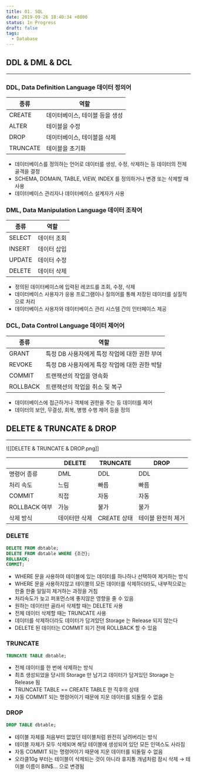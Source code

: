 ```yaml
---
title: 01. SQL
date: 2019-09-26 18:40:34 +0800
status: In Progress
draft: false
tags:
  - Database
---
```

## DDL & DML & DCL
---
### DDL, Data Definition Language 데이터 정의어

| 종류       | 역할                |
| -------- | ----------------- |
| CREATE   | 데이터베이스, 테이블 등을 생성 |
| ALTER    | 테이블을 수정           |
| DROP     | 데이터베이스, 테이블을 삭제   |
| TRUNCATE | 테이블을 초기화          |
- 데이터베이스를 정의하는 언어로 데이터를 생성, 수정, 삭제하는 등 데이터의 전체 골격을 결정
- SCHEMA, DOMAIN, TABLE, VIEW, INDEX 를 정의하거나 변경 또는 삭제할 때 사용
- 데이터베이스 관리자나 데이터베이스 설계자가 사용

### DML, Data Manipulation Language 데이터 조작어

| 종류 | 역할 |
| --- | --- |
| SELECT | 데이터 조회 |
| INSERT | 데이터 삽입 |
| UPDATE | 데이터 수정 |
| DELETE | 데이터 삭제 |
- 정의된 데이터베이스에 입력된 레코드를 조회, 수정, 삭제
- 데이터베이스 사용자가 응용 프로그램이나 질의어를 통해 저장된 데이터를 실질적으로 처리
- 데이터베이스 사용자와 데이터베이스 관리 시스템 간의 인터페이스 제공

### DCL, Data Control Language 데이터 제어어

| 종류 | 역할 |
| --- | --- |
| GRANT | 특정 DB 사용자에게 특정 작업에 대한 권한 부여 |
| REVOKE | 특정 DB 사용자에게 특장 작업에 대한 권한 박탈 |
| COMMIT | 트랜잭션의 작업을 영속화 |
| ROLLBACK | 트랜잭션의 작업을 취소 및 복구 |
- 데이터베이스에 접근하거나 객체에 권한을 주는 등 데이터를 제어
- 데이터의 보안, 무결성, 회복, 병행 수행 제어 등을 정의

## DELETE & TRUNCATE & DROP
---
![[DELETE & TRUNCATE & DROP.png]]

|             | DELETE  | TRUNCATE  | DROP       |
| ----------- | ------- | --------- | ---------- |
| 명령어 종류      | DML     | DDL       | DDL        |
| 처리 속도       | 느림      | 빠름        | 빠름         |
| COMMIT      | 직접      | 자동        | 자동         |
| ROLLBACK 여부 | 가능      | 불가        | 불가         |
| 삭제 방식       | 데이터만 삭제 | CREATE 상태 | 테이블 완전히 제거 |

### DELETE
```sql
DELETE FROM dbtable;
DELETE FROM dbtable WHERE {조건};
ROLLBACK;
COMMIT;
```
- WHERE 문을 사용하여 테이블에 있는 데이터를 하나하나 선택하여 제거하는 방식
- WHERE 문을 사용하지않고 테이블의 모든 데이터를 삭제하더라도, 내부적으로는 한줄 한줄 일일히 제거하는 과정을 거침
- 처리속도가 늦고 퍼포먼스에 좋지않은 영향을 줄 수 있음
- 원하는 데이터만 골라서 삭제할 때는 DELETE 사용
- 전체 데이터 삭제할 때는 TRUNCATE 사용
- 데이터를 삭제하더라도 데이터가 담겨있던 Storage 는 Release 되지 않는다
- DELETE 된 데이터는 COMMIT 되기 전에 ROLLBACK 할 수 있음

### TRUNCATE
```sql
TRUNCATE TABLE dbtable;
```
- 전체 데이터를 한 번에 삭제하는 방식
- 최초 생성되었을 당시의 Storage 만 남기고 데이터가 담겨있던 Storage 는 Release 됨
- TRUNCATE TABLE == CREATE TABLE 한 직후의 상태
- 자동 COMMIT 되는 명령어이기 때문에 지운 데이터를 되돌릴 수 없음

### DROP
```sql
DROP TABLE dbtable;
```
- 테이블 자체를 처음부터 없었던 테이블처럼 완전히 날려버리는 방식
- 테이블 자체가 모두 삭제되며 해당 테이블에 생성되어 있던 모든 인덱스도 사라짐
- 자동 COMMIT 되는 명령어이기 때문에 지운 데이터를 되돌릴 수 없음
- 오라클10g 부터는 테이블이 삭제되는 것이 아니라 휴지통 개념처럼 잠시 삭제 → 테이블 이름이 BIN$… 으로 변경됨
